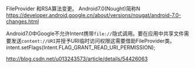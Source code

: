FileProvider
和RSA算法变更。
Android7.0(Nought)简称N
https://developer.android.google.cn/about/versions/nougat/android-7.0-changes.html


Android7.0中Google不允许Intent携带`file://`隐式调用。要在应用中共享文件需要发送`content://URI`并授予URI临时访问权限这需要借助FileProvider类。
intent.setFlags(Intent.FLAG_GRANT_READ_URI_PERMISSION);

http://blog.csdn.net/u013243573/article/details/54426063